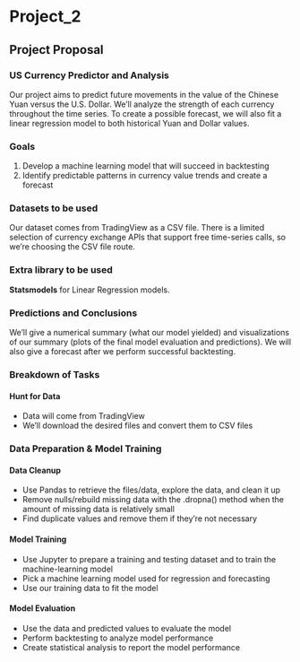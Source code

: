 # Project_2

## Project Proposal
### US Currency Predictor and Analysis

Our project aims to predict future movements in the value of the Chinese Yuan versus the U.S. Dollar. We’ll analyze the strength of each currency throughout the time series. To create a possible forecast, we will also fit a linear regression model to both historical Yuan and Dollar values. 

### Goals
1. Develop a machine learning model that will succeed in backtesting
2. Identify predictable patterns in currency value trends and create a forecast

### Datasets to be used
Our dataset comes from TradingView as a CSV file. There is a limited selection of currency exchange APIs that support free time-series calls, so we’re choosing the CSV file route.

### Extra library to be used
**Statsmodels** for Linear Regression models.

### Predictions and Conclusions
We’ll give a numerical summary (what our model yielded) and visualizations of our summary (plots of the final model evaluation and predictions). We will also give a forecast after we perform successful backtesting.

### Breakdown of Tasks
#### Hunt for Data
- Data will come from TradingView
- We’ll download the desired files and convert them to CSV files

### Data Preparation & Model Training
#### Data Cleanup
- Use Pandas to retrieve the files/data, explore the data, and clean it up
- Remove nulls/rebuild missing data with the .dropna() method when the amount of missing data is relatively small
- Find duplicate values and remove them if they’re not necessary
#### Model Training
- Use Jupyter to prepare a training and testing dataset and to train the machine-learning model
- Pick a machine learning model used for regression and forecasting
- Use our training data to fit the model
#### Model Evaluation
- Use the data and predicted values to evaluate the model
- Perform backtesting to analyze model performance
- Create statistical analysis to report the model performance

